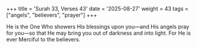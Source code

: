 +++
title = 'Surah 33, Verses 43'
date = '2025-08-27'
weight = 43
tags = ["angels", "believers", "prayer"]
+++

He is the One Who showers His blessings upon you—and His angels pray for you—so that He may bring you out of darkness and into light. For He is ever Merciful to the believers.